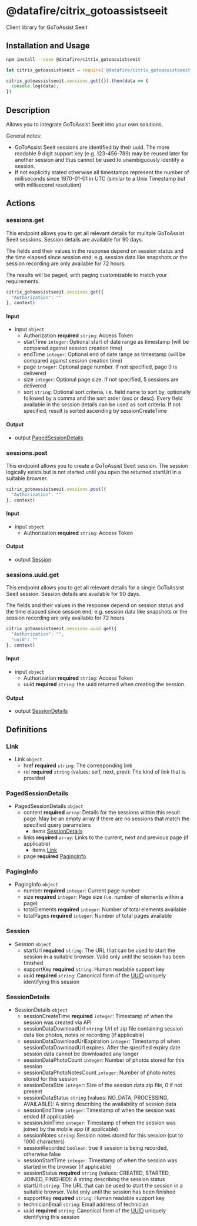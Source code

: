 # @datafire/citrix_gotoassistseeit

Client library for GoToAssist Seeit

## Installation and Usage
```bash
npm install --save @datafire/citrix_gotoassistseeit
```
```js
let citrix_gotoassistseeit = require('@datafire/citrix_gotoassistseeit').create();

citrix_gotoassistseeit.sessions.get({}).then(data => {
  console.log(data);
})
```

## Description

<p>Allows you to integrate GoToAssist Seeit into your own solutions.</p><p>General notes:<ul><li>GoToAssist Seeit sessions are identified by their uuid. The more readable 9 digit support key (e.g. 123-456-789) may be reused later for another session and thus cannot be used to unambiguously identify a session.</li><li>If not explicitly stated otherwise all timestamps represent the number of milliseconds since 1970-01-01 in UTC (similar to a Unix Timestamp but with millisecond resolution)</li></ul></p>

## Actions

### sessions.get
<p>This endpoint allows you to get all relevant details for mulitple GoToAssist Seeit sessions. Session details are available for 90 days.</p></p>The fields and their values in the response depend on session status and the time elapsed since session end; e.g. session data like snapshots or the session recording are only available for 72 hours.</p><p>The results will be paged, with paging customizable to match your requirements.</p>


```js
citrix_gotoassistseeit.sessions.get({
  "Authorization": ""
}, context)
```

#### Input
* input `object`
  * Authorization **required** `string`: Access Token
  * startTime `integer`: Optional start of date range as timestamp (will be compared against session creation time)
  * endTime `integer`: Optional end of date range as timestamp (will be compared against session creation time)
  * page `integer`: Optional page number. If not specified, page 0 is delivered
  * size `integer`: Optional page size. If not specified, 5 sessions are delivered
  * sort `string`: Optional sort criteria, i.e. field name to sort by, optionally followed by a comma and the sort order (asc or desc). Every field available in the session details can be used as sort criteria. If not specified, result is sorted ascending by sessionCreateTime

#### Output
* output [PagedSessionDetails](#pagedsessiondetails)

### sessions.post
This endpoint allows you to create a GoToAssist Seeit session. The session logically exists but is not started until you open the returned startUrl in a suitable browser.


```js
citrix_gotoassistseeit.sessions.post({
  "Authorization": ""
}, context)
```

#### Input
* input `object`
  * Authorization **required** `string`: Access Token

#### Output
* output [Session](#session)

### sessions.uuid.get
<p>This endpoint allows you to get all relevant details for a single GoToAssist Seeit session. Session details are available for 90 days.</p><p>The fields and their values in the response depend on session status and the time elapsed since session end; e.g. session data like snapshots or the session recording are only available for 72 hours.</p>


```js
citrix_gotoassistseeit.sessions.uuid.get({
  "Authorization": "",
  "uuid": ""
}, context)
```

#### Input
* input `object`
  * Authorization **required** `string`: Access Token
  * uuid **required** `string`: the uuid returned when creating the session.

#### Output
* output [SessionDetails](#sessiondetails)



## Definitions

### Link
* Link `object`
  * href **required** `string`: The corresponding link
  * rel **required** `string` (values: self, next, prev): The kind of link that is provided

### PagedSessionDetails
* PagedSessionDetails `object`
  * content **required** `array`: Details for the sessions within this result page. May be an empty array if there are no sessions that match the specified query parameters
    * items [SessionDetails](#sessiondetails)
  * links **required** `array`: Links to the current, next and previous page (if applicable)
    * items [Link](#link)
  * page **required** [PagingInfo](#paginginfo)

### PagingInfo
* PagingInfo `object`
  * number **required** `integer`: Current page number
  * size **required** `integer`: Page size (i.e. number of elements within a page)
  * totalElements **required** `integer`: Number of total elements available
  * totalPages **required** `integer`: Number of total pages available

### Session
* Session `object`
  * startUrl **required** `string`: The URL that can be used to start the session in a suitable browser. Valid only until the session has been finished
  * supportKey **required** `string`: Human readable support key
  * uuid **required** `string`: Canonical form of the [UUID](http://en.wikipedia.org/wiki/Universally_unique_identifier) uniquely identifying this session

### SessionDetails
* SessionDetails `object`
  * sessionCreateTime **required** `integer`: Timestamp of when the session was created via API
  * sessionDataDownloadUrl `string`: Url of zip file containing session data like photos, notes or recording (if applicable)
  * sessionDataDownloadUrlExpiration `integer`: Timestamp of when sessionDataDownloadUrl expires. After the specified expiry date session data cannot be downloaded any longer
  * sessionDataPhotoCount `integer`: Number of photos stored for this session
  * sessionDataPhotoNotesCount `integer`: Number of photo notes stored for this session
  * sessionDataSize `integer`: Size of the session data zip file, 0 if not present
  * sessionDataStatus `string` (values: NO_DATA, PROCESSING, AVAILABLE): A string describing the availability of session data
  * sessionEndTime `integer`: Timestamp of when the session was ended (if applicable)
  * sessionJoinTime `integer`: Timestamp of when the session was joined by the mobile app (if applicable)
  * sessionNotes `string`: Session notes stored for this session (cut to 1000 characters)
  * sessionRecorded `boolean`: true if session is being recorded, otherwise false
  * sessionStartTime `integer`: Timestamp of when the session was started in the browser (if applicable)
  * sessionStatus **required** `string` (values: CREATED, STARTED, JOINED, FINISHED): A string describing the session status
  * startUrl `string`: The URL that can be used to start the session in a suitable browser. Valid only until the session has been finished
  * supportKey **required** `string`: Human readable support key
  * technicianEmail `string`: Email address of technician
  * uuid **required** `string`: Canonical form of the [UUID](http://en.wikipedia.org/wiki/Universally_unique_identifier) uniquely identifying this session



